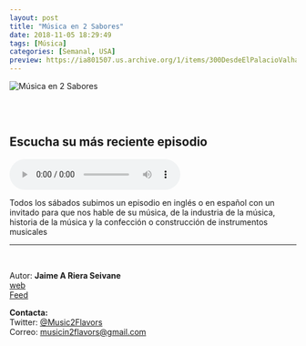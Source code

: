 ```yaml
---
layout: post
title: "Música en 2 Sabores"
date: 2018-11-05 18:29:49
tags: [Música]
categories: [Semanal, USA]
preview: https://ia801507.us.archive.org/1/items/300DesdeElPalacioValhalla/300%20musica%20dos%20sabores-%20%20Jaime%20Riera.JPG
---
```


![Música en 2 Sabores](https://ia601507.us.archive.org/1/items/300DesdeElPalacioValhalla/500%20musica%20dos%20sabores-%20%20Jaime%20Riera.JPG)

<br/>
<br/>

## Escucha su más reciente episodio

<!--reproductor-feed=http://www.ivoox.com/musicin2flavors_fg_f1624271_filtro_1.xml-->
<!--reproductor-start-->
<audio id="audio" preload="auto" controls="" src="http://www.ivoox.com/episodio-68-gustavo-sanchez-haase-blues-paraguay_mf_30801574_feed_1.mp3"></audio>
<!--reproductor-end-->

Todos los sábados subimos un episodio en inglés o en español con un invitado para que nos hable de su música, de la industria de la música, historia de la música y la confección o construcción de instrumentos musicales

_ _ _

<br>

Autor: **Jaime A Riera Seivane**  
[web](http://www.musicin2flavors.com/)  
[Feed](http://www.ivoox.com/musicin2flavors_fg_f1624271_filtro_1.xml)  


**Contacta:**  
Twitter: [@Music2Flavors](https://twitter.com/Music2Flavors)  
Correo: [musicin2flavors@gmail.com](mailto:musicin2flavors@gmail.com)  

